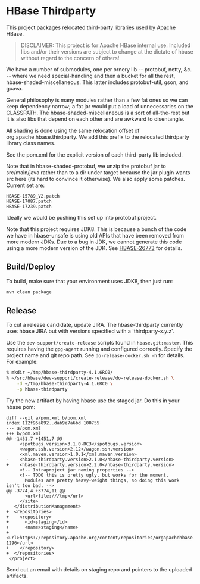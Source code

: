 # HBase Thirdparty
<!---
# Licensed to the Apache Software Foundation (ASF) under one
# or more contributor license agreements.  See the NOTICE file
# distributed with this work for additional information
# regarding copyright ownership.  The ASF licenses this file
# to you under the Apache License, Version 2.0 (the
# "License"); you may not use this file except in compliance
# with the License.  You may obtain a copy of the License at
#
#     http://www.apache.org/licenses/LICENSE-2.0
#
# Unless required by applicable law or agreed to in writing, software
# distributed under the License is distributed on an "AS IS" BASIS,
# WITHOUT WARRANTIES OR CONDITIONS OF ANY KIND, either express or implied.
# See the License for the specific language governing permissions and
# limitations under the License.
-->

This project packages relocated third-party libraries used by Apache HBase.

> DISCLAIMER: This project is for Apache HBase internal use.  Included libs
> and/or their versions are subject to change at the dictate of hbase without
> regard to the concern of others!

We have a number of submodules, one per ornery lib -- protobuf, netty, &c. --
where we need special-handling and then a bucket for all the rest,
hbase-shaded-miscellaneous. This latter includes protobuf-util, gson, and guava.

General philosophy is many modules rather than a few fat ones so we can keep
dependency narrow; a fat jar would put a load of unnecessaries on the
CLASSPATH. The hbase-shaded-miscellaneous is a sort of all-the-rest but it
is also libs that depend on each other and are awkward to disentangle.

All shading is done using the same relocation offset of
org.apache.hbase.thirdparty. We add this prefix to the relocated thirdparty
library class names.

See the pom.xml for the explicit version of each third-party lib included.

Note that in hbase-shaded-protobuf, we unzip the protobuf jar to src/main/java
rather than to a dir under target because the jar plugin wants src here (its
hard to convince it otherwise). We also apply some patches. Current set are:

```
HBASE-15789_V2.patch
HBASE-17087.patch
HBASE-17239.patch
```

Ideally we would be pushing this set up into protobuf project.

Note that this project requires JDK8. This is because a bunch of the code we
have in hbase-unsafe is using old APIs that have been removed from more
modern JDKs. Due to a bug in JDK, we cannot generate this code using a more
modern version of the JDK. See
[HBASE-26773](https://issues.apache.org/jira/browse/HBASE-26773) for details.

## Build/Deploy

To build, make sure that your environment uses JDK8, then just run:

```sh
mvn clean package
```

## Release

To cut a release candidate, update JIRA. The hbase-thirdparty currently uses
hbase JIRA but with versions specified with a 'thirdparty-x.y.z'.

Use the `dev-support/create-release` scripts found in `hbase.git:master`. This
requires having the `gpg-agent` running and configured correctly. Specify the
project name and git repo path. See `do-release-docker.sh -h` for details. For
example:

```sh
% mkdir ~/tmp/hbase-thirdparty-4.1.6RC0/
% ~/src/hbase/dev-support/create-release/do-release-docker.sh \
    -d ~/tmp/hbase-thirdparty-4.1.6RC0 \
    -p hbase-thirdparty
```

Try the new artifact by having hbase use the staged jar. Do this in your hbase pom:

```
diff --git a/pom.xml b/pom.xml
index 112f95a892..dab9e7a6bd 100755
--- a/pom.xml
+++ b/pom.xml
@@ -1451,7 +1451,7 @@
     <spotbugs.version>3.1.0-RC3</spotbugs.version>
     <wagon.ssh.version>2.12</wagon.ssh.version>
     <xml.maven.version>1.0.1</xml.maven.version>
-    <hbase-thirdparty.version>2.1.0</hbase-thirdparty.version>
+    <hbase-thirdparty.version>2.2.0</hbase-thirdparty.version>
     <!-- Intraproject jar naming properties -->
     <!-- TODO this is pretty ugly, but works for the moment.
       Modules are pretty heavy-weight things, so doing this work isn't too bad. -->
@@ -3774,4 +3774,11 @@
       <url>file:///tmp</url>
     </site>
   </distributionManagement>
+  <repositories>
+    <repository>
+      <id>staging</id>
+      <name>staging</name>
+      <url>https://repository.apache.org/content/repositories/orgapachehbase-1296</url>
+    </repository>
+  </repositories>
 </project>
```

Send out an email with details on staging repo and pointers to the uploaded
artifacts.

